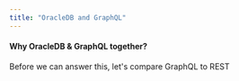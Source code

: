 ```yaml
---
title: "OracleDB and GraphQL"
---
```



#### Why OracleDB & GraphQL together?

Before we can answer this, let's compare GraphQL to REST

